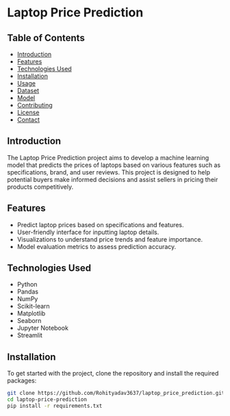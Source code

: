 # Laptop Price Prediction

## Table of Contents
- [Introduction](#introduction)
- [Features](#features)
- [Technologies Used](#technologies-used)
- [Installation](#installation)
- [Usage](#usage)
- [Dataset](#dataset)
- [Model](#model)
- [Contributing](#contributing)
- [License](#license)
- [Contact](#contact)

## Introduction
The Laptop Price Prediction project aims to develop a machine learning model that predicts the prices of laptops based on various features such as specifications, brand, and user reviews. This project is designed to help potential buyers make informed decisions and assist sellers in pricing their products competitively.

## Features
- Predict laptop prices based on specifications and features.
- User-friendly interface for inputting laptop details.
- Visualizations to understand price trends and feature importance.
- Model evaluation metrics to assess prediction accuracy.

## Technologies Used
- Python
- Pandas
- NumPy
- Scikit-learn
- Matplotlib
- Seaborn
- Jupyter Notebook
- Streamlit

## Installation
To get started with the project, clone the repository and install the required packages:

```bash
git clone https://github.com/Rohityadav3637/laptop_price_prediction.git
cd laptop-price-prediction
pip install -r requirements.txt
